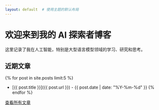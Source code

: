 ```yaml
---
layout: default  # 使用主题的默认布局
---
```


# 欢迎来到我的 AI 探索者博客

这里记录了我在人工智能，特别是大型语言模型领域的学习、研究和思考。

## 近期文章
{% for post in site.posts limit:5 %}
  * [{{ post.title }}]({{ post.url }}) - {{ post.date | date: "%Y-%m-%d" }}
{% endfor %}

[查看所有文章](/archive.html) <!-- 您可以稍后创建一个文章存档页 -->
